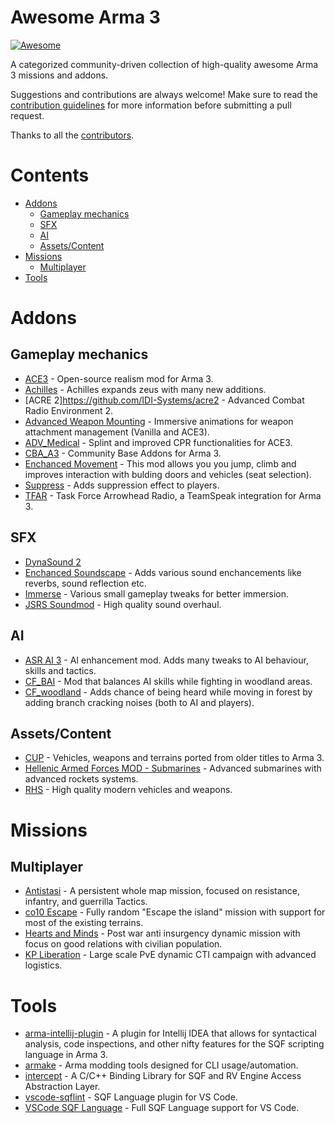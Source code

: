 <!-- Suggested editor: VS Code with "Markdown All in One" extension -->

Awesome Arma 3 <!-- omit in toc -->
=============

[![Awesome](https://cdn.rawgit.com/sindresorhus/awesome/d7305f38d29fed78fa85652e3a63e154dd8e8829/media/badge.svg)](https://github.com/sindresorhus/awesome)

A categorized community-driven collection of high-quality awesome Arma 3 missions and addons.

Suggestions and contributions are always welcome! Make sure to read the [contribution guidelines](https://github.com/veteran29/awesome-arma3/blob/master/CONTRIBUTING.md) for more information before submitting a pull request.

Thanks to all the [contributors](https://github.com/veteran29/awesome-arma3/graphs/contributors).

# Contents <!-- omit in toc -->
- [Addons](#addons)
	- [Gameplay mechanics](#gameplay-mechanics)
	- [SFX](#sfx)
	- [AI](#ai)
	- [Assets/Content](#assetscontent)
- [Missions](#missions)
	- [Multiplayer](#multiplayer)
- [Tools](#tools)

# Addons

## Gameplay mechanics
* [ACE3](https://github.com/acemod/ACE3) - Open-source realism mod for Arma 3.
* [Achilles](https://github.com/ArmaAchilles/Achilles) - Achilles expands zeus with many new additions.
* [ACRE 2]https://github.com/IDI-Systems/acre2 - Advanced Combat Radio Environment 2.
* [Advanced Weapon Mounting](https://steamcommunity.com/sharedfiles/filedetails/?id=1378046829) - Immersive animations for weapon attachment management (Vanilla and ACE3).
* [ADV_Medical](https://github.com/Pergor/ADV_Medical) - Splint and improved CPR functionalities for ACE3.
* [CBA_A3](https://github.com/CBATeam/CBA_A3) - Community Base Addons for Arma 3.
* [Enchanced Movement](https://forums.bohemia.net/forums/topic/174788-enhanced-movement/) - This mod allows you you jump, climb and improves interaction with bulding doors and vehicles (seat selection).
* [Suppress](https://forums.bohemia.net/forums/topic/177109-suppress-by-jokoho482-and-laxemann-an-unforgiving-player-suppression-mod/) - Adds suppression effect to players.
* [TFAR](https://github.com/michail-nikolaev/task-force-arma-3-radio) - Task Force Arrowhead Radio, a TeamSpeak integration for Arma 3.

## SFX
* [DynaSound 2](https://steamcommunity.com/sharedfiles/filedetails/?id=825181638)
* [Enchanced Soundscape](https://steamcommunity.com/sharedfiles/filedetails/?id=825179978) - Adds various sound enchancements like reverbs, sound reflection etc.
* [Immerse](https://forums.bohemia.net/forums/topic/177104-immerse-by-jokoho482-and-laxemann/) - Various small gameplay tweaks for better immersion.
* [JSRS Soundmod](https://steamcommunity.com/sharedfiles/filedetails/?id=861133494) - High quality sound overhaul.

## AI
* [ASR AI 3](https://forums.bohemia.net/forums/topic/163742-asr-ai-3/) - AI enhancement mod. Adds many tweaks to AI behaviour, skills and tactics.
* [CF_BAI](https://github.com/BrightCandle/cf_bai) - Mod that balances AI skills while fighting in woodland areas.
* [CF_woodland](https://github.com/BrightCandle/CF_woodland) - Adds chance of being heard while moving in forest by adding branch cracking noises (both to AI and players).

## Assets/Content
* [CUP](https://steamcommunity.com/workshop/filedetails/?id=583575232) - Vehicles, weapons and terrains ported from older titles to Arma 3.
* [Hellenic Armed Forces MOD - Submarines](https://steamcommunity.com/sharedfiles/filedetails/?id=1362114638) - Advanced submarines with advanced rockets systems.
* [RHS](https://steamcommunity.com/workshop/filedetails/?id=843770737) - High quality modern vehicles and weapons.

# Missions

## Multiplayer
* [Antistasi](https://github.com/A3Antistasi/A3-Antistasi) - A persistent whole map mission, focused on resistance, infantry, and guerrilla Tactics.
* [co10 Escape](https://forums.bohemia.net/forums/topic/180080-co10-escape/) - Fully random "Escape the island" mission with support for most of the existing terrains.
* [Hearts and Minds](https://github.com/Vdauphin/HeartsAndMinds) - Post war anti insurgency dynamic mission with focus on good relations with civilian population.
* [KP Liberation](https://github.com/KillahPotatoes/KP-Liberation) - Large scale PvE dynamic CTI campaign with advanced logistics.

# Tools
* [arma-intellij-plugin](https://github.com/kayler-renslow/arma-intellij-plugin) - A plugin for Intellij IDEA that allows for syntactical analysis, code inspections, and other nifty features for the SQF scripting language in Arma 3.
* [armake](https://github.com/KoffeinFlummi/armake) - Arma modding tools designed for CLI usage/automation.
* [intercept](https://github.com/intercept/intercept) - A C/C++ Binding Library for SQF and RV Engine Access Abstraction Layer.
* [vscode-sqflint](https://github.com/SkaceKamen/vscode-sqflint) - SQF Language plugin for VS Code.
* [VSCode SQF Language](https://github.com/Armitxes/VSCode_SQF) - Full SQF Language support for VS Code.
